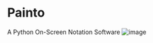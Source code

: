 # Painto
A Python On-Screen Notation Software
![image](https://github.com/BradleyBao/screenprompt/assets/80588549/51968c26-6f44-4d5d-86dc-e0ba784687f4)
